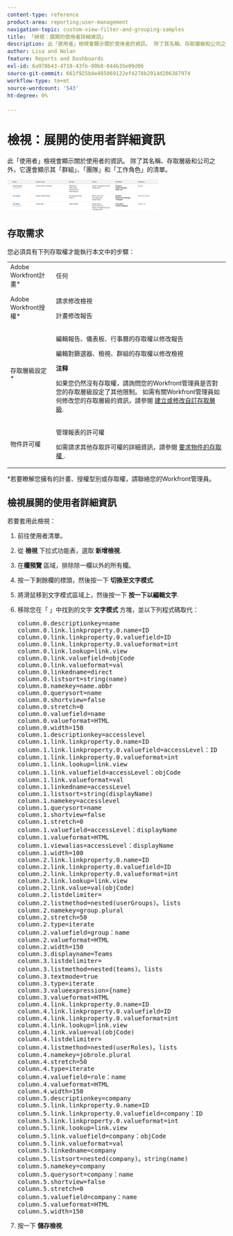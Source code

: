 ```yaml
---
content-type: reference
product-area: reporting;user-management
navigation-topic: custom-view-filter-and-grouping-samples
title: 「檢視：展開的使用者詳細資訊」
description: 此「使用者」檢視會顯示關於使用者的資訊。 除了其名稱、存取層級和公司之外，它還會顯示其「群組」、「團隊」和「工作角色」的清單。
author: Lisa and Nolan
feature: Reports and Dashboards
exl-id: 6a978b43-4718-43fb-80b8-844b35e09d06
source-git-commit: 661f925b4e485069122ef4278b2914d206387974
workflow-type: tm+mt
source-wordcount: '543'
ht-degree: 0%

---
```


# 檢視：展開的使用者詳細資訊

此「使用者」檢視會顯示關於使用者的資訊。 除了其名稱、存取層級和公司之外，它還會顯示其「群組」、「團隊」和「工作角色」的清單。

![expanded_user_view.png](assets/expanded-user-view-350x75.png)

## 存取需求

您必須具有下列存取權才能執行本文中的步驟：

<table style="table-layout:auto"> 
 <col> 
 <col> 
 <tbody> 
  <tr> 
   <td role="rowheader">Adobe Workfront計畫*</td> 
   <td> <p>任何</p> </td> 
  </tr> 
  <tr> 
   <td role="rowheader">Adobe Workfront授權*</td> 
   <td> <p>請求修改檢視 </p>
   <p>計畫修改報告</p> </td> 
  </tr> 
  <tr> 
   <td role="rowheader">存取層級設定*</td> 
   <td> <p>編輯報告、儀表板、行事曆的存取權以修改報告</p> <p>編輯對篩選器、檢視、群組的存取權以修改檢視</p> <p><b>注释</b>

如果您仍然沒有存取權，請詢問您的Workfront管理員是否對您的存取層級設定了其他限制。 如需有關Workfront管理員如何修改您的存取層級的資訊，請參閱 <a href="../../../administration-and-setup/add-users/configure-and-grant-access/create-modify-access-levels.md" class="MCXref xref">建立或修改自訂存取層級</a>.</p> </td>
</tr> 
  <tr> 
   <td role="rowheader">物件許可權</td> 
   <td> <p>管理報表的許可權</p> <p>如需請求其他存取許可權的詳細資訊，請參閱 <a href="../../../workfront-basics/grant-and-request-access-to-objects/request-access.md" class="MCXref xref">要求物件的存取權 </a>.</p> </td> 
  </tr> 
 </tbody> 
</table>

&#42;若要瞭解您擁有的計畫、授權型別或存取權，請聯絡您的Workfront管理員。

## 檢視展開的使用者詳細資訊

若要套用此檢視：

1. 前往使用者清單。
1. 從 **檢視** 下拉式功能表，選取 **新增檢視**.

1. 在&#x200B;**欄預覽** 區域，排除除一欄以外的所有欄。
1. 按一下剩餘欄的標頭，然後按一下 **切換至文字模式**.
1. 將滑鼠移到文字模式區域上，然後按一下 **按一下以編輯文字**.
1. 移除您在「 」中找到的文字 **文字模式** 方塊，並以下列程式碼取代：

   <!--
   <MadCap:conditionalText data-mc-conditions="QuicksilverOrClassic.Draft mode">
   (NOTE: extra tag here that adds extra spaces in Preview)
   </MadCap:conditionalText>
   -->

   <pre>column.0.descriptionkey=name <br>column.0.link.linkproperty.0.name=ID<br>column.0.link.linkproperty.0.valuefield=ID<br>column.0.link.linkproperty.0.valueformat=int<br>column.0.link.lookup=link.view<br>column.0.link.valuefield=objCode<br>column.0.link.valueformat=val<br>column.0.linkedname=direct<br>column.0.listsort=string(name)<br>column.0.namekey=name.abbr<br>column.0.querysort=name<br>column.0.shortview=false<br>column.0.stretch=0<br>column.0.valuefield=name<br>column.0.valueformat=HTML<br>column.0.width=150<br>column.1.descriptionkey=accesslevel<br>column.1.link.linkproperty.0.name=ID<br>column.1.link.linkproperty.0.valuefield=accessLevel：ID<br>column.1.link.linkproperty.0.valueformat=int<br>column.1.link.lookup=link.view<br>column.1.link.valuefield=accessLevel：objCode<br>column.1.link.valueformat=val<br>column.1.linkedname=accessLevel<br>column.1.listsort=string(displayName)<br>column.1.namekey=accesslevel<br>column.1.querysort=name<br>column.1.shortview=false<br>column.1.stretch=0<br>column.1.valuefield=accessLevel：displayName<br>column.1.valueformat=HTML<br>column.1.viewalias=accessLevel：displayName<br>column.1.width=100<br>column.2.link.linkproperty.0.name=ID<br>column.2.link.linkproperty.0.valuefield=ID<br>column.2.link.linkproperty.0.valueformat=int<br>column.2.link.lookup=link.view<br>column.2.link.value=val(objCode)<br>column.2.listdelimiter=<br>column.2.listmethod=nested(userGroups)。lists<br>column.2.namekey=group.plural<br>column.2.stretch=50<br>column.2.type=iterate<br>column.2.valuefield=group：name<br>column.2.valueformat=HTML<br>column.2.width=150<br>column.3.displayname=Teams<br>column.3.listdelimiter=<br>column.3.listmethod=nested(teams)。lists<br>column.3.textmode=true<br>column.3.type=iterate<br>column.3.valueexpression={name}<br>column.3.valueformat=HTML<br>column.4.link.linkproperty.0.name=ID<br>column.4.link.linkproperty.0.valuefield=ID<br>column.4.link.linkproperty.0.valueformat=int<br>column.4.link.lookup=link.view<br>column.4.link.value=val(objCode)<br>column.4.listdelimiter=<br>column.4.listmethod=nested(userRoles)。lists<br>column.4.namekey=jobrole.plural<br>column.4.stretch=50<br>column.4.type=iterate<br>column.4.valuefield=role：name<br>column.4.valueformat=HTML<br>column.4.width=150<br>column.5.descriptionkey=company<br>column.5.link.linkproperty.0.name=ID<br>column.5.link.linkproperty.0.valuefield=company：ID<br>column.5.link.linkproperty.0.valueformat=int<br>column.5.link.lookup=link.view<br>column.5.link.valuefield=company：objCode<br>column.5.link.valueformat=val<br>column.5.linkedname=company<br>column.5.listsort=nested(company)。string(name)<br>column.5.namekey=company<br>column.5.querysort=company：name<br>column.5.shortview=false<br>column.5.stretch=0<br>column.5.valuefield=company：name<br>column.5.valueformat=HTML<br>column.5.width=150</pre>

1. 按一下 **儲存檢視**.
